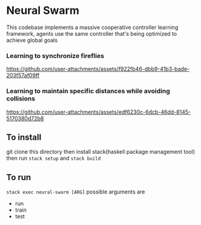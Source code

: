 # Neural Swarm
This codebase implements a massive cooperative controller learning framework, agents use the same controller that's being optimized to achieve global goals 
### Learning to synchronize fireflies
https://github.com/user-attachments/assets/f922fb46-dbb9-41b3-bade-203f57af09ff
### Learning to maintain specific distances while avoiding collisions
https://github.com/user-attachments/assets/edf6230c-6dcb-46dd-8145-5170380d72b8
## To install
git clone this directory then install stack(haskell package management tool)
then run `stack setup`
and `stack build`

## To run
`stack exec neural-swarm [ARG]`
possible arguments are
  - run
  - train
  - test
